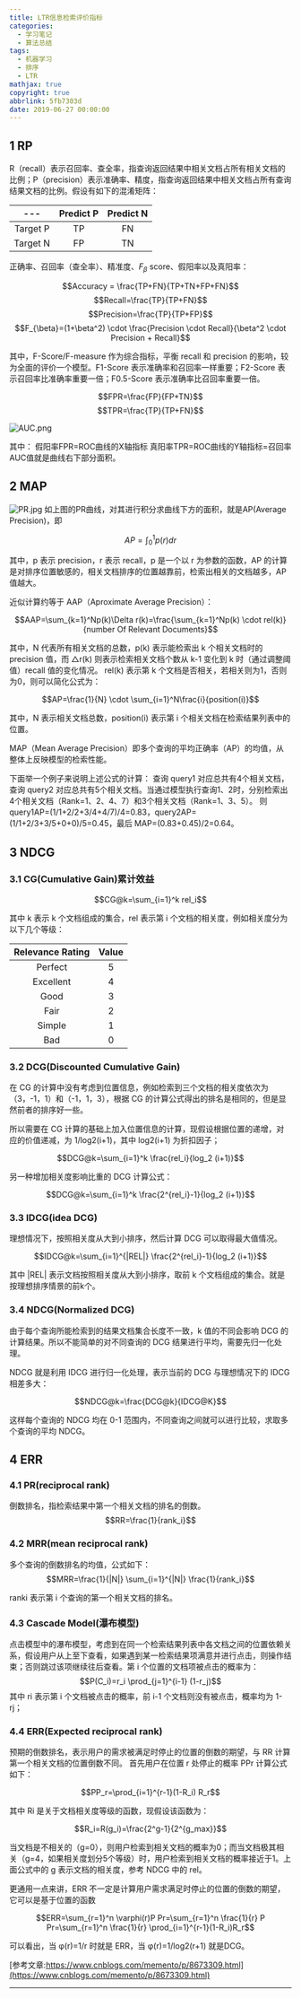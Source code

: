```yaml
---
title: LTR信息检索评价指标
categories:
  - 学习笔记
  - 算法总结
tags:
  - 机器学习
  - 排序
  - LTR
mathjax: true
copyright: true
abbrlink: 5fb7303d
date: 2019-06-27 00:00:00
---
```


## 1 RP
R（recall）表示召回率、查全率，指查询返回结果中相关文档占所有相关文档的比例；P（precision）表示准确率、精度，指查询返回结果中相关文档占所有查询结果文档的比例。假设有如下的混淆矩阵：


| --- |Predict P|Predict N|
|:---:|:---:|:---:|
|Target P| TP | FN |
|Target N| FP | TN |


<!--more-->

正确率、召回率（查全率）、精准度、$F_{\beta}$ score、假阳率以及真阳率：

$$Accuracy = \frac{TP+FN}{TP+TN+FP+FN}$$
$$Recall=\frac{TP}{TP+FN}$$
$$Precision=\frac{TP}{TP+FP}$$
$$F_{\beta}=(1+\beta^2) \cdot \frac{Precision \cdot Recall}{\beta^2 \cdot Precision + Recall}$$

其中，F-Score/F-measure 作为综合指标，平衡 recall 和 precision 的影响，较为全面的评价一个模型。F1-Score 表示准确率和召回率一样重要；F2-Score 表示召回率比准确率重要一倍；F0.5-Score 表示准确率比召回率重要一倍。

$$FPR=\frac{FP}{FP+TN}$$
$$TPR=\frac{TP}{TP+FN}$$

![AUC.png](https://i.postimg.cc/XX64QYxH/AUC.png)

其中：
假阳率FPR=ROC曲线的X轴指标
真阳率TPR=ROC曲线的Y轴指标=召回率
AUC值就是曲线右下部分面积。

## 2 MAP
![PR.jpg](https://i.postimg.cc/28dVMsvb/PR.jpg)
如上图的PR曲线，对其进行积分求曲线下方的面积，就是AP(Average Precision)，即

$$AP=\int_0^1 p(r) dr$$

其中，p 表示 precision，r 表示 recall，p 是一个以 r 为参数的函数，AP 的计算是对排序位置敏感的，相关文档排序的位置越靠前，检索出相关的文档越多，AP 值越大。

近似计算约等于 AAP（Aproximate Average Precision）：

$$AAP=\sum_{k=1}^Np(k)\Delta r(k)=\frac{\sum_{k=1}^Np(k) \cdot rel(k)}{number Of Relevant Documents}$$

其中，N 代表所有相关文档的总数，p(k) 表示能检索出 k 个相关文档时的 precision 值，而 △r(k) 则表示检索相关文档个数从 k-1 变化到 k 时（通过调整阈值）recall 值的变化情况。
rel(k) 表示第 k 个文档是否相关，若相关则为1，否则为0，则可以简化公式为：

$$AP=\frac{1}{N} \cdot \sum_{i=1}^N\frac{i}{position(i)}$$

其中，N 表示相关文档总数，position(i) 表示第 i 个相关文档在检索结果列表中的位置。
 
MAP（Mean Average Precision）即多个查询的平均正确率（AP）的均值，从整体上反映模型的检索性能。
 
下面举一个例子来说明上述公式的计算：
查询 query1 对应总共有4个相关文档，查询 query2 对应总共有5个相关文档。当通过模型执行查询1、2时，分别检索出4个相关文档（Rank=1、2、4、7）和3个相关文档（Rank=1、3、5）。
则 query1AP=(1/1+2/2+3/4+4/7)/4=0.83，query2AP=(1/1+2/3+3/5+0+0)/5=0.45，最后 MAP=(0.83+0.45)/2=0.64。

## 3 NDCG
### 3.1 CG(Cumulative Gain)累计效益

$$CG@k=\sum_{i=1}^k rel_i$$

其中 k 表示 k 个文档组成的集合，rel 表示第 i 个文档的相关度，例如相关度分为以下几个等级：


|Relevance Rating|Value|
|:---:|:---:|
|Perfect|5|
|Excellent|4|
|Good|3|
|Fair|2|
|Simple|1|
|Bad|0|


### 3.2 DCG(Discounted Cumulative Gain)
在 CG 的计算中没有考虑到位置信息，例如检索到三个文档的相关度依次为（3，-1，1）和（-1，1，3），根据 CG 的计算公式得出的排名是相同的，但是显然前者的排序好一些。

所以需要在 CG 计算的基础上加入位置信息的计算，现假设根据位置的递增，对应的价值递减，为 1/log2(i+1)，其中 log2(i+1) 为折扣因子；

$$DCG@k=\sum_{i=1}^k \frac{rel_i}{log_2 (i+1)}$$

另一种增加相关度影响比重的 DCG 计算公式：

$$DCG@k=\sum_{i=1}^k \frac{2^{rel_i}-1}{log_2 (i+1)}$$

### 3.3 IDCG(idea DCG)
理想情况下，按照相关度从大到小排序，然后计算 DCG 可以取得最大值情况。

$$IDCG@k=\sum_{i=1}^{|REL|} \frac{2^{rel_i}-1}{log_2 (i+1)}$$

其中 |REL| 表示文档按照相关度从大到小排序，取前 k 个文档组成的集合。就是按理想排序情景的前k个。

### 3.4 NDCG(Normalized DCG)
由于每个查询所能检索到的结果文档集合长度不一致，k 值的不同会影响 DCG 的计算结果。所以不能简单的对不同查询的 DCG 结果进行平均，需要先归一化处理。

NDCG 就是利用 IDCG 进行归一化处理，表示当前的 DCG 与理想情况下的 IDCG 相差多大：

$$NDCG@k=\frac{DCG@k}{IDCG@K}$$

这样每个查询的 NDCG 均在 0-1 范围内，不同查询之间就可以进行比较，求取多个查询的平均 NDCG。

## 4 ERR
### 4.1 PR(reciprocal rank)
倒数排名，指检索结果中第一个相关文档的排名的倒数。
$$RR=\frac{1}{rank_i}$$

### 4.2 MRR(mean reciprocal rank)
多个查询的倒数排名的均值，公式如下：
$$MRR=\frac{1}{|N|} \sum_{i=1}^{|N|} \frac{1}{rank_i}$$

ranki 表示第 i 个查询的第一个相关文档的排名。

### 4.3 Cascade Model(瀑布模型)
点击模型中的瀑布模型，考虑到在同一个检索结果列表中各文档之间的位置依赖关系，假设用户从上至下查看，如果遇到某一检索结果项满意并进行点击，则操作结束；否则跳过该项继续往后查看。第 i 个位置的文档项被点击的概率为：
$$P(C_i)=r_i \prod_{j=1}^{i-1} (1-r_j)$$
其中 ri 表示第 i 个文档被点击的概率，前 i-1 个文档则没有被点击，概率均为 1-rj；

### 4.4 ERR(Expected reciprocal rank)
预期的倒数排名，表示用户的需求被满足时停止的位置的倒数的期望，与 RR 计算第一个相关文档的位置倒数不同。
首先用户在位置 r 处停止的概率 PPr 计算公式如下：

$$PP_r=\prod_{i=1}^{r-1}(1-R_i) R_r$$

其中 Ri 是关于文档相关度等级的函数，现假设该函数为：

$$R_i=R(g_i)=\frac{2^g-1}{2^{g_max}}$$

当文档是不相关的（g=0），则用户检索到相关文档的概率为0；而当文档极其相关（g=4，如果相关度划分5个等级）时，用户检索到相关文档的概率接近于1。上面公式中的 g 表示文档的相关度，参考 NDCG 中的 rel。

更通用一点来讲，ERR 不一定是计算用户需求满足时停止的位置的倒数的期望，它可以是基于位置的函数

$$ERR=\sum_{r=1}^n \varphi(r)P Pr=\sum_{r=1}^n \frac{1}{r} P Pr=\sum_{r=1}^n \frac{1}{r} \prod_{i=1}^{r-1}(1-R_i)R_r$$

可以看出，当 φ(r)=1/r 时就是 ERR，当 φ(r)=1/log2(r+1) 就是DCG。


[参考文章:https://www.cnblogs.com/memento/p/8673309.html](https://www.cnblogs.com/memento/p/8673309.html)



---